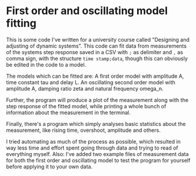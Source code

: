 # First order and oscillating model fitting

This is some code I've written for a university course called "Designing and adjusting of dynamic systems".
This code can fit data from measurements of the systems step response saved in a CSV with `;` as delimiter and `,` as comma sign, with the structure `time stamp;data`, though this can obviously be edited in the code to a model.

The models which can be fitted are:
A first order model with amplitude A, time constant tau and delay L.
An oscillating second order model with amplitude A, damping ratio zeta and natural frequency omega_n.

Further, the program will produce a plot of the measurement along with the step response of the fitted model, while printing a whole bunch of information about the measurement  in the terminal.

Finally, there's a program which simply analyses basic statistics about the measurement, like rising time, overshoot, amplitude and others.

I tried automating as much of the process as possible, which resulted in way less time and effort spent going through data and trying to read of everything myself.
Also: I've added two example files of measurement data for both the first order and oscillating model to test the program for yourself before applying it to your own data.